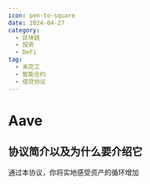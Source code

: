 ```yaml
---
icon: pen-to-square
date: 2024-04-27
category:
  - 区块链
  - 投资
  - DeFi
tag:
  - 未完工
  - 智能合约
  - 借贷协议
---
```

# Aave

## 协议简介以及为什么要介绍它

通过本协议，你将实地感受资产的循环增加
